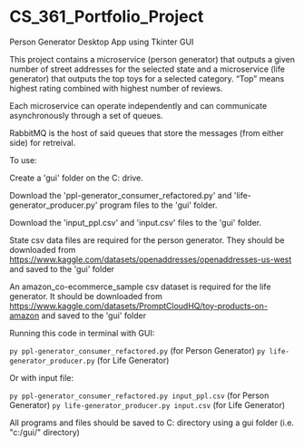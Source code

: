 # CS_361_Portfolio_Project
Person Generator Desktop App using Tkinter GUI

This project contains a microservice (person generator) that outputs a given number of street addresses for the selected
state  and a microservice (life generator) that outputs the top toys for a selected category. “Top” means
highest rating combined with highest number of reviews.  

Each microservice can operate independently and can communicate asynchronously through a set of queues.

RabbitMQ is the host of said queues that store the messages (from either side) for retreival.


To use:

Create a 'gui' folder on the C: drive.

Download the 'ppl-generator_consumer_refactored.py' and 'life-generator_producer.py' program files to the 'gui' folder.

Download the 'input_ppl.csv' and 'input.csv' files to the 'gui' folder.

State csv data files are required for the person generator.  They should be downloaded 
from https://www.kaggle.com/datasets/openaddresses/openaddresses-us-west and saved to the 'gui' folder

An amazon_co-ecommerce_sample csv dataset is required for the life generator.  It should be downloaded
from https://www.kaggle.com/datasets/PromptCloudHQ/toy-products-on-amazon and saved to the 'gui' folder



Running this code in terminal with GUI: 

`py ppl-generator_consumer_refactored.py` (for Person Generator)
`py life-generator_producer.py` (for Life Generator)



Or with input file:

`py ppl-generator_consumer_refactored.py input_ppl.csv` (for Person Generator)
`py life-generator_producer.py input.csv` (for Life Generator)


All programs and files should be saved to C: directory using a gui folder (i.e. "c:/gui/" directory) 


